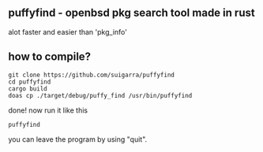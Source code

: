 ## puffyfind - openbsd pkg search tool made in rust
alot faster and easier than 'pkg_info'
## how to compile?
```
git clone https://github.com/suigarra/puffyfind
cd puffyfind
cargo build
doas cp ./target/debug/puffy_find /usr/bin/puffyfind
```
done! now run it like this
```
puffyfind
```
you can leave the program by using "quit".
